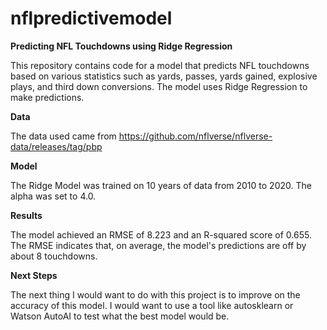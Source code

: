 # nflpredictivemodel

**Predicting NFL Touchdowns using Ridge Regression**

This repository contains code for a model that predicts NFL touchdowns based on various statistics such as yards, passes, yards gained, explosive plays, and third down conversions. The model uses Ridge Regression to make predictions.

**Data**

The data used came from https://github.com/nflverse/nflverse-data/releases/tag/pbp

**Model** 

The Ridge Model was trained on 10 years of data from 2010 to 2020. The alpha was set to 4.0. 

**Results** 

The model achieved an RMSE of 8.223 and an R-squared score of 0.655. The RMSE indicates that, on average, the model's predictions are off by about 8 touchdowns.  

**Next Steps**

The next thing I would want to do with this project is to improve on the accuracy of this model. I would want to use a tool like autosklearn or Watson AutoAI to test what the best model would be. 
